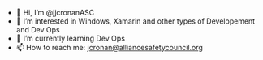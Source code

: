 - 👋 Hi, I’m @jjcronanASC
- 👀 I’m interested in Windows, Xamarin and other types of Developement and Dev Ops
- 🌱 I’m currently learning Dev Ops
- 📫 How to reach me: jcronan@alliancesafetycouncil.org

<!---
jjcronanASC/jjcronanASC is a ✨ special ✨ repository because its `README.md` (this file) appears on your GitHub profile.
You can click the Preview link to take a look at your changes.
--->
